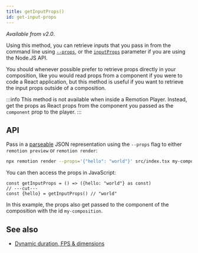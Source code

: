 ```yaml
---
title: getInputProps()
id: get-input-props
---
```


_Available from v2.0_.

Using this method, you can retrieve inputs that you pass in from the command line using [`--props`](/docs/cli), or the [`inputProps`](/docs/ssr#render-a-video-programmatically) parameter if you are using the Node.JS API.

You should whenever possible prefer to retrieve props directly in your composition, like you would read props from a component if you were to code a React application, but this method is useful if you want to retrieve the input props outside of a composition.

:::info
This method is not available when inside a Remotion Player. Instead, get the props as React props from the component you passed as the `component` prop to the player.
:::

## API

Pass in a [parseable](/docs/cli) JSON representation using the `--props` flag to either `remotion preview` or `remotion render`:

```bash
npx remotion render --props='{"hello": "world"}' src/index.tsx my-composition out.mp4
```

You can then access the props in JavaScript:

```tsx twoslash
const getInputProps = () => ({hello: "world"} as const)
// ---cut---
const {hello} = getInputProps() // "world"
```

In this example, the props also get passed to the component of the composition with the id `my-composition`.

## See also

- [Dynamic duration, FPS & dimensions](dynamic-metadata)
